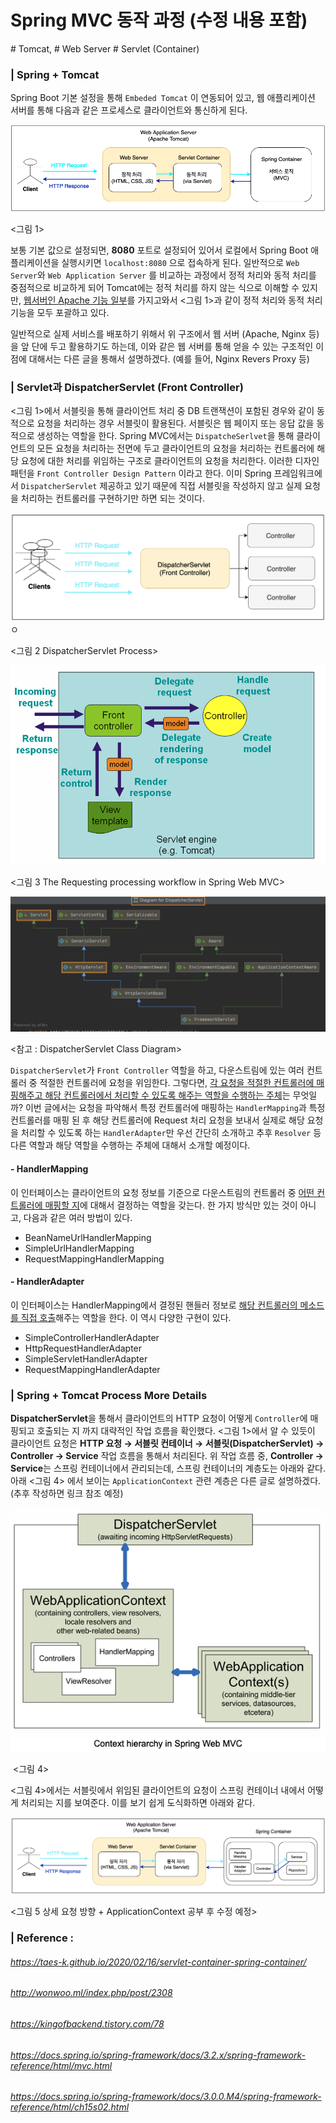 # Spring MVC 동작 과정 (수정 내용 포함)

\# Tomcat, # Web Server # Servlet (Container)

### | Spring + Tomcat 

Spring Boot 기본 설정을 통해 `Embeded Tomcat` 이 연동되어 있고, 웹 애플리케이션 서버를 통해 다음과 같은 프로세스로 클라이언트와 통신하게 된다. 

![image-20210710093203982](./imgs/mvc-process-1.png)

<그림 1>

보통 기본 값으로 설정되면, **8080** 포트로 설정되어 있어서 로컬에서 Spring Boot 애플리케이션을 실행시키면 `localhost:8080` 으로 접속하게 된다. 일반적으로 `Web Server`와 `Web Application Server` 를 비교하는 과정에서 정적 처리와 동적 처리를 중점적으로 비교하게 되어 Tomcat에는 정적 처리를 하지 않는 식으로 이해할 수 있지만, <u>웹서버인 Apache 기능 일부</u>를 가지고와서 <그림 1>과 같이 정적 처리와 동적 처리 기능을 모두 포괄하고 있다. 

일반적으로 실제 서비스를 배포하기 위해서 위 구조에서 웹 서버 (Apache, Nginx 등)을 앞 단에 두고 활용하기도 하는데, 이와 같은 웹 서버를 통해 얻을 수 있는 구조적인 이점에 대해서는 다른 글을 통해서 설명하겠다. (예를 들어, Nginx Revers Proxy 등)

### | Servlet과 DispatcherServlet (Front Controller)

<그림 1>에서 서블릿을 통해 클라이언트 처리 중 DB 트랜잭션이 포함된 경우와 같이 동적으로 요청을 처리하는 경우 서블릿이 활용된다. 서블릿은 웹 페이지 또는 응답 값을 동적으로 생성하는 역할을 한다. Spring MVC에서는 `DispatcheSerlvet`을 통해 클라이언트의 모든 요청을 처리하는 전면에 두고 클라이언트의 요청을 처리하는 컨트롤러에 해당 요청에 대한 처리를 위임하는 구조로 클라이언트의 요청을 처리한다. 이러한 디자인 패턴을 `Front Controller Design Pattern` 이라고 한다. 이미 Spring 프레임워크에서 `DispatcherServlet` 제공하고 있기 때문에 직접 서블릿을 작성하지 않고 실제 요청을 처리하는 컨트롤러를 구현하기만 하면 되는 것이다. 

![image-20210710093203982](./imgs/mvc-process-3.png)ㅇ

<그림 2 DispatcherServlet Process> 

![image-20210710093203982](./imgs/mvc-process-3-1.png)

<그림 3 The Requesting processing workflow in Spring Web MVC> 

![image-20210710093203982](./imgs/mvc-process-2.png)

<참고 : DispatcherServlet Class Diagram>

`DispatcherServlet`가 `Front Controller` 역할을 하고, 다운스트림에 있는 여러 컨트롤러 중 적절한 컨트롤러에 요청을 위임한다. 그렇다면, <u>각 요청을 적절한 컨트롤러에 매핑해주고 해당 컨트롤러에서 처리할 수 있도록 해주는 역할을 수행하는 주체</u>는 무엇일까? 이번 글에서는 요청을 파악해서 특정 컨트롤러에 매핑하는 `HandlerMapping`과 특정 컨트롤러를 매핑 된 후 해당 컨트롤러에 Request 처리 요청을 보내서 실제로 해당 요청을 처리할 수 있도록 하는 `HandlerAdapter`만 우선 간단히 소개하고 추후 `Resolver` 등 다른 역할과 해당 역할을 수행하는 주체에 대해서 소개할 예정이다. 

#### - HandlerMapping  

이 인터페이스는 클라이언트의 요청 정보를 기준으로 다운스트림의 컨트롤러 중 <u>어떤 컨트롤러에 매핑할 지</u>에 대해서 결정하는 역할을 갖는다. 한 가지 방식만 있는 것이 아니고, 다음과 같은 여러 방법이 있다.

- BeanNameUrlHandlerMapping
- SimpleUrlHandlerMapping
- RequestMappingHandlerMapping 	

#### - HandlerAdapter

이 인터페이스는 HandlerMapping에서 결정된 핸들러 정보로 <u>해당 컨트롤러의 메소드를 직접 호출</u>해주는 역할을 한다. 이 역시 다양한 구현이 있다. 

- SimpleControllerHandlerAdapter
- HttpRequestHandlerAdapter
- SimpleServletHandlerAdapter
- RequestMappingHandlerAdapter

### | Spring + Tomcat Process More Details 

**DispatcherServlet**을 통해서 클라이언트의 HTTP 요청이 어떻게 `Controller`에 매핑되고 호출되는 지 까지 대략적인 작업 흐름을 확인했다. <그림 1>에서 알 수 있듯이 클라이언트 요청은 **HTTP 요청 → 서블릿 컨테이너 → 서블릿(DispatcherServlet) → Controller → Service** 작업 흐름을 통해서 처리된다. 위 작업 흐름 중, **Controller → Service**는 스프링 컨테이너에서 관리되는데, 스프링 컨테이너의 계층도는 아래와 같다. 아래 <그림 4> 에서 보이는 `ApplicationContext` 관련 계층은 다른 글로 설명하겠다. (추후 작성하면 링크 참조 예정)

![image-20210710093203982](./imgs/mvc-process-4.png)

​											<그림 4>

<그림 4>에서는 서블릿에서 위임된 클라이언트의 요청이 스프링 컨테이너 내에서 어떻게 처리되는 지를 보여준다. 이를 보기 쉽게 도식화하면 아래와 같다. 

![image-20210710093203982](./imgs/mvc-process-5.png)

<그림 5 상세 요청 방향 + ApplicationContext 공부 후 수정 예정>



### | Reference : 

###### https://taes-k.github.io/2020/02/16/servlet-container-spring-container/

###### http://wonwoo.ml/index.php/post/2308

###### https://kingofbackend.tistory.com/78

###### https://docs.spring.io/spring-framework/docs/3.2.x/spring-framework-reference/html/mvc.html

###### https://docs.spring.io/spring-framework/docs/3.0.0.M4/spring-framework-reference/html/ch15s02.html